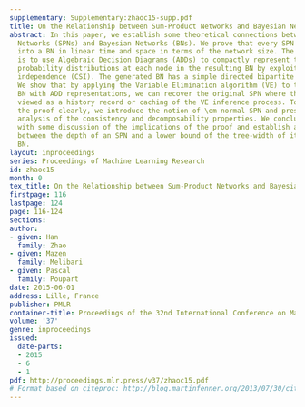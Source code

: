 ```yaml
---
supplementary: Supplementary:zhaoc15-supp.pdf
title: On the Relationship between Sum-Product Networks and Bayesian Networks
abstract: In this paper, we establish some theoretical connections between Sum-Product
  Networks (SPNs) and Bayesian Networks (BNs). We prove that every SPN can be converted
  into a BN in linear time and space in terms of the network size. The key insight
  is to use Algebraic Decision Diagrams (ADDs) to compactly represent the local conditional
  probability distributions at each node in the resulting BN by exploiting context-specific
  independence (CSI). The generated BN has a simple directed bipartite graphical structure.
  We show that by applying the Variable Elimination algorithm (VE) to the generated
  BN with ADD representations, we can recover the original SPN where the SPN can be
  viewed as a history record or caching of the VE inference process. To help state
  the proof clearly, we introduce the notion of \em normal SPN and present a theoretical
  analysis of the consistency and decomposability properties. We conclude the paper
  with some discussion of the implications of the proof and establish a connection
  between the depth of an SPN and a lower bound of the tree-width of its corresponding
  BN.
layout: inproceedings
series: Proceedings of Machine Learning Research
id: zhaoc15
month: 0
tex_title: On the Relationship between Sum-Product Networks and Bayesian Networks
firstpage: 116
lastpage: 124
page: 116-124
sections: 
author:
- given: Han
  family: Zhao
- given: Mazen
  family: Melibari
- given: Pascal
  family: Poupart
date: 2015-06-01
address: Lille, France
publisher: PMLR
container-title: Proceedings of the 32nd International Conference on Machine Learning
volume: '37'
genre: inproceedings
issued:
  date-parts:
  - 2015
  - 6
  - 1
pdf: http://proceedings.mlr.press/v37/zhaoc15.pdf
# Format based on citeproc: http://blog.martinfenner.org/2013/07/30/citeproc-yaml-for-bibliographies/
---
```

